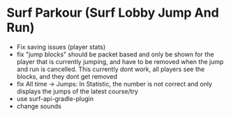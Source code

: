 # Surf Parkour (Surf Lobby Jump And Run)

- Fix saving issues (player stats)
- fix "jump blocks" should be packet based and only be shown for the player that is currently jumping, and have to be removed when the jump and run is cancelled. This currently dont work, all players see the blocks, and they dont get removed
- fix All time -> Jumps: In Statistic, the number is not correct and only displays the jumps of the latest course/try
- use surf-api-gradle-plugin
- change sounds
